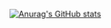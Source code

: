 [![Anurag's GitHub stats](https://github-readme-stats.vercel.app/api?username=SchooiCodes&theme=blue-green&show_icons=true)](https://github.com/anuraghazra/github-readme-stats)

